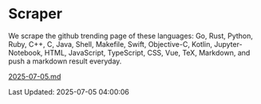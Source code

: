 # Scraper

We scrape the github trending page of these languages: Go, Rust, Python, Ruby, C++, C, Java, Shell, Makefile, Swift, Objective-C, Kotlin, Jupyter-Notebook, HTML, JavaScript, TypeScript, CSS, Vue, TeX, Markdown, and push a markdown result everyday.

[2025-07-05.md](https://github.com/yangwenmai/github-trending-backup/blob/master/2025-07-05.md)

Last Updated: 2025-07-05 04:00:06